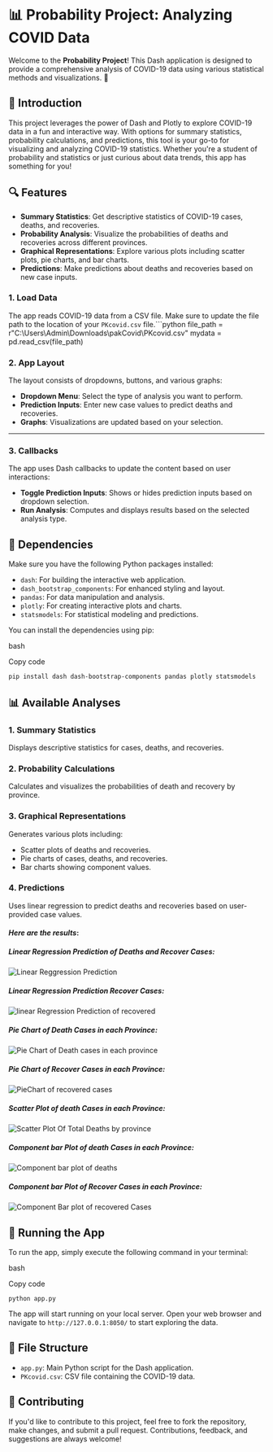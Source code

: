 
# 📊 Probability Project: Analyzing COVID Data

Welcome to the **Probability Project**! This Dash application is designed to provide a comprehensive analysis of COVID-19 data using various statistical methods and visualizations. 🌟

## 🚀 Introduction

This project leverages the power of Dash and Plotly to explore COVID-19 data in a fun and interactive way. With options for summary statistics, probability calculations, and predictions, this tool is your go-to for visualizing and analyzing COVID-19 statistics. Whether you're a student of probability and statistics or just curious about data trends, this app has something for you!

## 🔍 Features

- **Summary Statistics**: Get descriptive statistics of COVID-19 cases, deaths, and recoveries.
- **Probability Analysis**: Visualize the probabilities of deaths and recoveries across different provinces.
- **Graphical Representations**: Explore various plots including scatter plots, pie charts, and bar charts.
- **Predictions**: Make predictions about deaths and recoveries based on new case inputs.

### 1. **Load Data** 
The app reads COVID-19 data from a CSV file. Make sure to update the file path to the location of your `PKcovid.csv` file.```python file_path = r"C:\Users\Admin\Downloads\pakCovid\PKcovid.csv" mydata = pd.read_csv(file_path)  

### 2. **App Layout**

The layout consists of dropdowns, buttons, and various graphs:

- **Dropdown Menu**: Select the type of analysis you want to perform.
- **Prediction Inputs**: Enter new case values to predict deaths and recoveries.
- **Graphs**: Visualizations are updated based on your selection.

- ---

### 3. **Callbacks**

The app uses Dash callbacks to update the content based on user interactions:

- **Toggle Prediction Inputs**: Shows or hides prediction inputs based on dropdown selection.
- **Run Analysis**: Computes and displays results based on the selected analysis type.

## 🔧 Dependencies

Make sure you have the following Python packages installed:

- `dash`: For building the interactive web application.
- `dash_bootstrap_components`: For enhanced styling and layout.
- `pandas`: For data manipulation and analysis.
- `plotly`: For creating interactive plots and charts.
- `statsmodels`: For statistical modeling and predictions.

You can install the dependencies using pip:

bash

Copy code

`pip install dash dash-bootstrap-components pandas plotly statsmodels`

## 📊 Available Analyses

### **1. Summary Statistics**

Displays descriptive statistics for cases, deaths, and recoveries.

### **2. Probability Calculations**

Calculates and visualizes the probabilities of death and recovery by province.

### **3. Graphical Representations**

Generates various plots including:

- Scatter plots of deaths and recoveries.
- Pie charts of cases, deaths, and recoveries.
- Bar charts showing component values.

### **4. Predictions**

Uses linear regression to predict deaths and recoveries based on user-provided case values.

#### *Here are the results*:

##### *Linear Regression Prediction of Deaths and Recover Cases*:

![Linear Reggression Prediction](https://github.com/user-attachments/assets/746c2a81-9d40-4106-80b4-101e45cfd659)

##### *Linear Regression Prediction Recover Cases*:

![linear Regression Prediction of recovered](https://github.com/user-attachments/assets/d6ac40bc-c231-489d-8bb6-2490a995e20c)

##### *Pie Chart of Death Cases in each Province*:

![Pie Chart of Death cases in each province](https://github.com/user-attachments/assets/417556c7-cfa6-49c9-bf9d-830cf0025c66)

##### *Pie Chart of Recover Cases in each Province*:

![PieChart of recovered cases](https://github.com/user-attachments/assets/948ec5a1-9ecd-47d6-a321-1c2035fd6221)

##### *Scatter Plot of death Cases in each Province*:

![Scatter Plot Of Total Deaths by province](https://github.com/user-attachments/assets/dfe68e6b-375a-4131-88f8-0a1a52af92ef)

##### *Component bar Plot of death Cases in each Province*:

![Component bar plot of deaths](https://github.com/user-attachments/assets/2031ed18-2fdd-43d4-a720-0768dfeb9ddf)

##### *Component bar Plot of Recover Cases in each Province*:

![Component Bar plot of recovered Cases](https://github.com/user-attachments/assets/51c33245-2180-4150-a4e5-2bfa6d4cafc5)

## 📝 Running the App

To run the app, simply execute the following command in your terminal:

bash

Copy code

`python app.py`

The app will start running on your local server. Open your web browser and navigate to `http://127.0.0.1:8050/` to start exploring the data.

## 📂 File Structure

- `app.py`: Main Python script for the Dash application.
- `PKcovid.csv`: CSV file containing the COVID-19 data.

## 💬 Contributing

If you'd like to contribute to this project, feel free to fork the repository, make changes, and submit a pull request. Contributions, feedback, and suggestions are always welcome!
